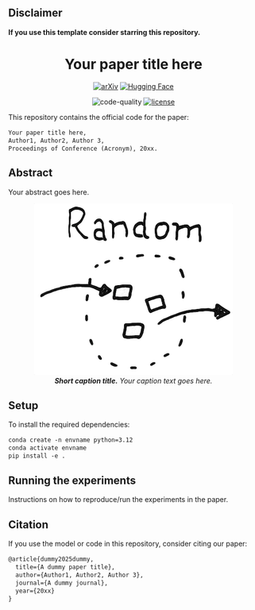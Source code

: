## Disclaimer
**If you use this template consider starring this repository.**

<div align="center">

# Your paper title here

[![arXiv](https://img.shields.io/badge/arXiv-xxxx.xxxxx-b31b1b.svg)](https://arxiv.org/abs/xxxx.xxxxx)
[![Hugging Face](https://img.shields.io/badge/%F0%9F%A4%97%20Hugging%20Face-Paper-yellow)](https://huggingface.co/papers/xxxx.xxxxx)

![code-quality](https://github.com/nennomp/research-code-template/actions/workflows/code-quality.yml/badge.svg)
[![license](https://img.shields.io/badge/License-MIT-green.svg?labelColor=gray)](https://github.com/nennomp/research-code-template)

</div>

This repository contains the official code for the paper:

```
Your paper title here,
Author1, Author2, Author 3,
Proceedings of Conference (Acronym), 20xx.
```

## Abstract
Your abstract goes here.

<div align="center">
<img src="assets/figure-1.png?raw=true" alt="Model" title="Model">
<br>
<figcaption><em>
<strong>Short caption title.</strong> Your caption text goes here.
</em></figcaption>
</div>

## Setup
To install the required dependencies:
```
conda create -n envname python=3.12
conda activate envname
pip install -e .
```

## Running the experiments
Instructions on how to reproduce/run the experiments in the paper.

## Citation
If you use the model or code in this repository, consider citing our paper:
```
@article{dummy2025dummy,
  title={A dummy paper title},
  author={Author1, Author2, Author 3},
  journal={A dummy journal},
  year={20xx}
}
```
